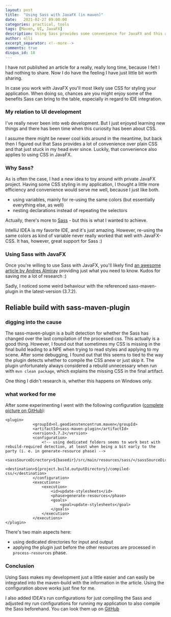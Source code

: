 ```yaml
---
layout: post
title:  "Using Sass with JavaFX (in maven)"
date:   2021-02-27 09:00:00
categories: practical, tools
tags: [Maven, UI, JavaFX]
description: Using Sass provides some convenience for JavaFX and this article will get you started.
author: olli
excerpt_separator: <!--more-->
comments: true
disqus_id: 18
---
```


I have not published an article for a really, really long time, because I felt I had nothing to share. Now I do have the feeling I have just little bit worth sharing. 

In case you work with JavaFX you'll most likely use CSS for styling your application. When doing so, chances are you might enjoy some of the benefits Sass can bring to the table, especially in regard to IDE integration.

<!--more-->

### My relation to UI development

I've really never been into web development. But I just enjoyed learning new things and there has been time when this curiosity has been about CSS. 

I assume there might be newer cool kids around in the meantime, but back then I figured out that Sass provides a lot of convenience over plain CSS and that just stuck in my head ever since. Luckily, that convenience also applies to using CSS in JavaFX.     

### Why Sass?

As is often the case, I had a new idea to toy around with private JavaFX project. Having some CSS styling in my application, I thought a little more efficiency and convenience would serve me well, because I just like both.

* using variables, mainly for re-using the same colors (but essentially everything else, as well)
* nesting declarations instead of repeating the selectors 

Actually, there's more to [Sass](https://sass-lang.com/guide) - but this is what I wanted to achieve. 

IntelliJ IDEA is my favorite IDE, and it's just amazing. However, re-using the same colors as kind of variable never really worked that well with JavaFX-CSS. It has, however, great support for Sass :)

### Using Sass with JavaFX

Once you're willing to use Sass with JavaFX, you'll likely find [an awesome article by Andres Almiray](https://andresalmiray.com/sassy-javafx/) providing just what you need to know. Kudos for saving me a lot of research :)

Sadly, I noticed some weird behaviour with the referenced sass-maven-plugin in the latest-version (3.7.2).  

## Reliable build with sass-maven-plugin

### digging into the cause

The sass-maven-plugin is a built detection for whether the Sass has changed over the last compilation of the processed css. This actually is a good thing. However, I found out that sometimes my CSS is missing in the final build leading to a NPE when trying to read styles and applying to my scene. After some debugging, I found out that this seems to tied to the way the plugin detects whether to compile the CSS anew or just skip it. The plugin unfortunately always considered a rebuild unnecessary when run with `mvn clean package`, which explains the missing CSS in the final artifact.

One thing I didn't research is, whether this happens on Windows only.

### what worked for me

After some experimenting I went with the following configuration ([complete picture on GitHub](https://github.com/omilke/bankingFX/blob/master/pom.xml)):

    <plugin>
                <groupId>nl.geodienstencentrum.maven</groupId>
                <artifactId>sass-maven-plugin</artifactId>
                <version>3.7.2</version>
                <configuration>
                    <!-- using dedicated folders seems to work best with rebuild-required detection, at least when being a bit early to the party (i. e. in generate-resource phase) -->
                    <sassSourceDirectory>${basedir}/src/main/resources/sass/</sassSourceDirectory>
                    <destination>${project.build.outputDirectory}/compiled-css/</destination>
                </configuration>
                <executions>
                    <execution>
                        <id>update-stylesheets</id>
                        <phase>generate-resources</phase>
                        <goals>
                            <goal>update-stylesheets</goal>
                        </goals>
                    </execution>
                </executions>
    </plugin>

There's two main aspects here:

* using dedicated directories for input and output
* applying the plugin just before the other resources are processed in `process-resources` phase.

### Conclusion

Using Sass makes my development just a little easier and can easily be integrated into the maven-build with the information in the article. Using the configuration above works just fine for me. 

I also added IDEA's run configurations for just compiling the Sass and adjusted my run configurations for running my application to also compile the Sass beforehand. You can look them up on [GitHub](https://github.com/omilke/bankingFX/tree/master/.idea/runConfigurations)